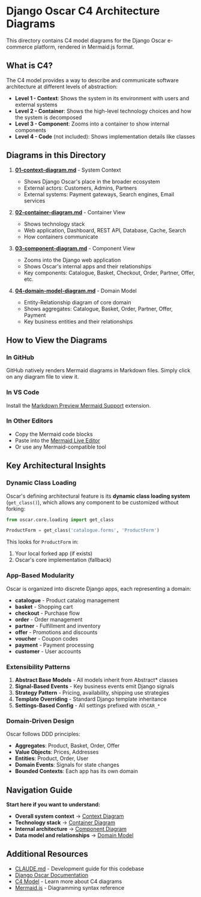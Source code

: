 # Django Oscar C4 Architecture Diagrams

This directory contains C4 model diagrams for the Django Oscar e-commerce platform, rendered in Mermaid.js format.

## What is C4?

The C4 model provides a way to describe and communicate software architecture at different levels of abstraction:

- **Level 1 - Context**: Shows the system in its environment with users and external systems
- **Level 2 - Container**: Shows the high-level technology choices and how the system is decomposed
- **Level 3 - Component**: Zooms into a container to show internal components
- **Level 4 - Code** (not included): Shows implementation details like classes

## Diagrams in this Directory

1. **[01-context-diagram.md](01-context-diagram.md)** - System Context
   - Shows Django Oscar's place in the broader ecosystem
   - External actors: Customers, Admins, Partners
   - External systems: Payment gateways, Search engines, Email services

2. **[02-container-diagram.md](02-container-diagram.md)** - Container View
   - Shows technology stack
   - Web application, Dashboard, REST API, Database, Cache, Search
   - How containers communicate

3. **[03-component-diagram.md](03-component-diagram.md)** - Component View
   - Zooms into the Django web application
   - Shows Oscar's internal apps and their relationships
   - Key components: Catalogue, Basket, Checkout, Order, Partner, Offer, etc.

4. **[04-domain-model-diagram.md](04-domain-model-diagram.md)** - Domain Model
   - Entity-Relationship diagram of core domain
   - Shows aggregates: Catalogue, Basket, Order, Partner, Offer, Payment
   - Key business entities and their relationships

## How to View the Diagrams

### In GitHub
GitHub natively renders Mermaid diagrams in Markdown files. Simply click on any diagram file to view it.

### In VS Code
Install the [Markdown Preview Mermaid Support](https://marketplace.visualstudio.com/items?itemName=bierner.markdown-mermaid) extension.

### In Other Editors
- Copy the Mermaid code blocks
- Paste into the [Mermaid Live Editor](https://mermaid.live/)
- Or use any Mermaid-compatible tool

## Key Architectural Insights

### Dynamic Class Loading
Oscar's defining architectural feature is its **dynamic class loading system** (`get_class()`), which allows any component to be customized without forking:

```python
from oscar.core.loading import get_class

ProductForm = get_class('catalogue.forms', 'ProductForm')
```

This looks for `ProductForm` in:
1. Your local forked app (if exists)
2. Oscar's core implementation (fallback)

### App-Based Modularity
Oscar is organized into discrete Django apps, each representing a domain:
- **catalogue** - Product catalog management
- **basket** - Shopping cart
- **checkout** - Purchase flow
- **order** - Order management
- **partner** - Fulfillment and inventory
- **offer** - Promotions and discounts
- **voucher** - Coupon codes
- **payment** - Payment processing
- **customer** - User accounts

### Extensibility Patterns
1. **Abstract Base Models** - All models inherit from Abstract* classes
2. **Signal-Based Events** - Key business events emit Django signals
3. **Strategy Pattern** - Pricing, availability, shipping use strategies
4. **Template Overriding** - Standard Django template inheritance
5. **Settings-Based Config** - All settings prefixed with `OSCAR_*`

### Domain-Driven Design
Oscar follows DDD principles:
- **Aggregates**: Product, Basket, Order, Offer
- **Value Objects**: Prices, Addresses
- **Entities**: Product, Order, User
- **Domain Events**: Signals for state changes
- **Bounded Contexts**: Each app has its own domain

## Navigation Guide

**Start here if you want to understand:**

- **Overall system context** → [Context Diagram](01-context-diagram.md)
- **Technology stack** → [Container Diagram](02-container-diagram.md)
- **Internal architecture** → [Component Diagram](03-component-diagram.md)
- **Data model and relationships** → [Domain Model](04-domain-model-diagram.md)

## Additional Resources

- [CLAUDE.md](../../CLAUDE.md) - Development guide for this codebase
- [Django Oscar Documentation](https://django-oscar.readthedocs.io/)
- [C4 Model](https://c4model.com/) - Learn more about C4 diagrams
- [Mermaid.js](https://mermaid.js.org/) - Diagramming syntax reference
